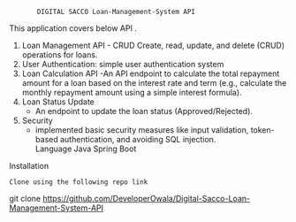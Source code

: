            DIGITAL SACCO Loan-Management-System API
This application covers below API .
1. Loan Management API - CRUD
   Create, read, update, and delete (CRUD) operations for loans.
2. User Authentication:
   simple user authentication system 
4. Loan Calculation API
   -An API endpoint to calculate the total repayment amount for a loan based on the interest rate and
   term (e.g., calculate the monthly repayment amount using a simple interest formula).
5. Loan Status Update
   - An endpoint to update the loan status (Approved/Rejected).
6. Security
   - implemented basic security measures like input validation, token-based
authentication, and avoiding SQL injection.        
     Language
 Java Spring Boot

Installation

    Clone using the following repo link
git clone https://github.com/DeveloperOwala/Digital-Sacco-Loan-Management-System-API

